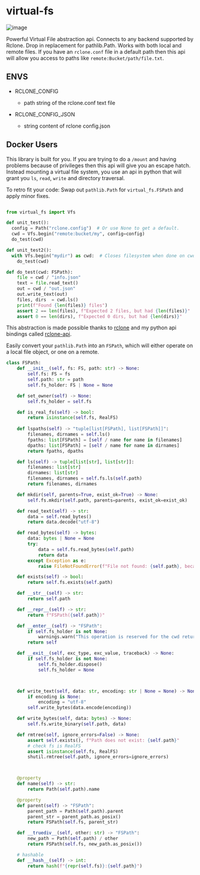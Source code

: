 # virtual-fs


![image](https://github.com/user-attachments/assets/0f9d5dbc-e0e5-4086-9c7a-fc8e08f57943)

Powerful Virtual File abstraction api. Connects to any backend supported by Rclone. Drop in replacement for pathlib.Path. Works with both local and remote files. If you have an `rclone.conf` file in a default path then  this api will allow you access to paths like `remote:Bucket/path/file.txt`.

## ENVS

  * RCLONE_CONFIG
    * path string of the rclone.conf text file

  * RCLONE_CONFIG_JSON
    * string content of rclone config.json

## Docker Users

This library is built for you. If you are trying to do a `/mount` and having problems because of privileges then this api will give you an escape hatch. Instead mounting a virtual file system, you use an api in python that will grant you `ls`, `read`, `write` and directory traversal.

To retro fit your code: Swap out `pathlib.Path` for `virtual_fs.FSPath` and apply minor fixes.


```python

from virtual_fs import Vfs

def unit_test():
  config = Path("rclone.config")  # Or use None to get a default.
  cwd = Vfs.begin("remote:bucket/my", config=config)
  do_test(cwd)

def unit_test2():
  with Vfs.begin("mydir") as cwd:  # Closes filesystem when done on cwd.
    do_test(cwd)

def do_test(cwd: FSPath):
    file = cwd / "info.json"
    text = file.read_text()
    out = cwd / "out.json"
    out.write_text(out)
    files, dirs  = cwd.ls()
    print(f"Found {len(files)} files")
    assert 2 == len(files), f"Expected 2 files, but had {len(files)}"
    assert 0 == len(dirs), f"Expected 0 dirs, but had {len(dirs)}"


```



This abstraction is made possible thanks to [rclone](https://rclone.org) and my python api bindings called [rclone-api](https://github.com/zackees/rclone-api).

Easily convert your `pathlib.Path` into an `FSPath`, which will either operate on a local file object, or one on a remote.



```python
class FSPath:
    def __init__(self, fs: FS, path: str) -> None:
        self.fs: FS = fs
        self.path: str = path
        self.fs_holder: FS | None = None

    def set_owner(self) -> None:
        self.fs_holder = self.fs

    def is_real_fs(self) -> bool:
        return isinstance(self.fs, RealFS)
    
    def lspaths(self) -> "tuple[list[FSPath], list[FSPath]]":
        filenames, dirnames = self.ls()
        fpaths: list[FSPath] = [self / name for name in filenames]
        dpaths: list[FSPath] = [self / name for name in dirnames]
        return fpaths, dpaths

    def ls(self) -> tuple[list[str], list[str]]:
        filenames: list[str]
        dirnames: list[str]
        filenames, dirnames = self.fs.ls(self.path)
        return filenames, dirnames

    def mkdir(self, parents=True, exist_ok=True) -> None:
        self.fs.mkdir(self.path, parents=parents, exist_ok=exist_ok)

    def read_text(self) -> str:
        data = self.read_bytes()
        return data.decode("utf-8")

    def read_bytes(self) -> bytes:
        data: bytes | None = None
        try:
            data = self.fs.read_bytes(self.path)
            return data
        except Exception as e:
            raise FileNotFoundError(f"File not found: {self.path}, because of {e}")

    def exists(self) -> bool:
        return self.fs.exists(self.path)

    def __str__(self) -> str:
        return self.path

    def __repr__(self) -> str:
        return f"FSPath({self.path})"

    def __enter__(self) -> "FSPath":
        if self.fs_holder is not None:
            warnings.warn("This operation is reserved for the cwd returned by FS")
        return self

    def __exit__(self, exc_type, exc_value, traceback) -> None:
        if self.fs_holder is not None:
            self.fs_holder.dispose()
            self.fs_holder = None



    def write_text(self, data: str, encoding: str | None = None) -> None:
        if encoding is None:
            encoding = "utf-8"
        self.write_bytes(data.encode(encoding))

    def write_bytes(self, data: bytes) -> None:
        self.fs.write_binary(self.path, data)

    def rmtree(self, ignore_errors=False) -> None:
        assert self.exists(), f"Path does not exist: {self.path}"
        # check fs is RealFS
        assert isinstance(self.fs, RealFS)
        shutil.rmtree(self.path, ignore_errors=ignore_errors)



    @property
    def name(self) -> str:
        return Path(self.path).name

    @property
    def parent(self) -> "FSPath":
        parent_path = Path(self.path).parent
        parent_str = parent_path.as_posix()
        return FSPath(self.fs, parent_str)

    def __truediv__(self, other: str) -> "FSPath":
        new_path = Path(self.path) / other
        return FSPath(self.fs, new_path.as_posix())

    # hashable
    def __hash__(self) -> int:
        return hash(f"{repr(self.fs)}:{self.path}")
```
